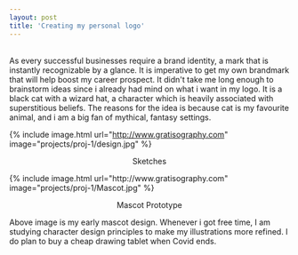 ```yaml
---
layout: post
title: 'Creating my personal logo'
---
```

<br>As every successful businesses require a brand identity, a mark that is instantly recognizable by a glance. It is imperative to get my own brandmark that will help boost my career prospect. It didn't take me long enough to brainstorm ideas since i already had mind on what i want in my logo. It is a black cat with a wizard hat, a character which is heavily associated with superstitious beliefs. The reasons for the idea is because cat is my favourite animal, and i am a big fan of mythical, fantasy settings.      

{% include image.html url="http://www.gratisography.com" image="projects/proj-1/design.jpg" %}
<p style="text-align: center">Sketches</p>
{% include image.html url="http://www.gratisography.com" image="projects/proj-1/Mascot.jpg" %}
<p style="text-align: center">Mascot Prototype</p>
Above image is my early mascot design. Whenever i got free time, I am studying character design principles to make my  illustrations more refined. I do plan to buy a cheap drawing tablet when Covid ends. 
